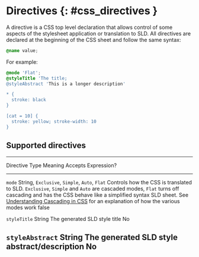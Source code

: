 # Directives {: #css_directives }

A directive is a CSS top level declaration that allows control of some aspects of the stylesheet application or translation to SLD. All directives are declared at the beginning of the CSS sheet and follow the same syntax:

``` css
@name value;
```

For example:

``` scss
@mode 'Flat';
@styleTitle 'The title;
@styleAbstract 'This is a longer description'

* { 
  stroke: black 
}

[cat = 10] { 
  stroke: yellow; stroke-width: 10 
}
```

## Supported directives

  ------------------------------------------------------------------------------------------------------------------------------------------------------------------------------------------------------------------------------------------------------------------------------------------------------------------------------------------------------------------------------------
  Directive         Type                                            Meaning                                                                                                                                                                                                                                                                                      Accepts Expression?
  ----------------- ----------------------------------------------- -------------------------------------------------------------------------------------------------------------------------------------------------------------------------------------------------------------------------------------------------------------------------------------------- ---------------------
  `mode`            String, `Exclusive`, `Simple`, `Auto`, `Flat`   Controls how the CSS is translated to SLD. `Exclusive`, `Simple` and `Auto` are cascaded modes, `Flat` turns off cascading and has the CSS behave like a simplified syntax SLD sheet. See [Understanding Cascading in CSS](cascading.md) for an explanation of how the various modes work   false

  `styleTitle`      String                                          The generated SLD style title                                                                                                                                                                                                                                                                No

  `styleAbstract`   String                                          The generated SLD style abstract/description                                                                                                                                                                                                                                                 No
  ------------------------------------------------------------------------------------------------------------------------------------------------------------------------------------------------------------------------------------------------------------------------------------------------------------------------------------------------------------------------------------
